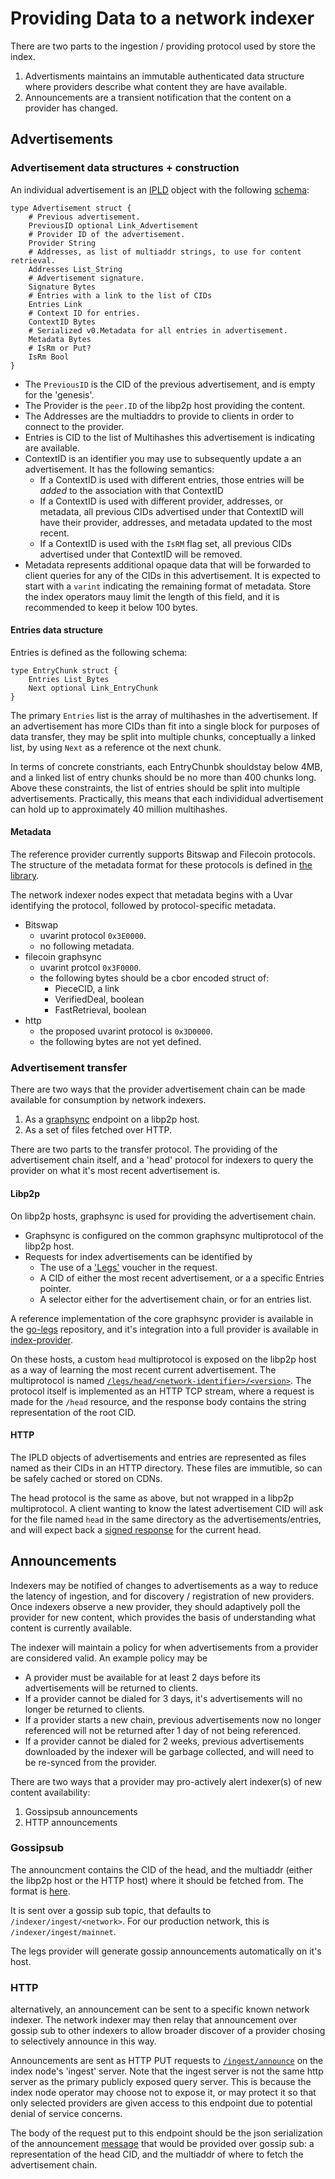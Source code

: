 # Providing Data to a network indexer

There are two parts to the ingestion / providing protocol used by store the index.

1. Advertisments maintains an immutable authenticated data structure where providers describe what content they are have available.
2. Announcements are a transient notification that the content on a provider has changed.

## Advertisements

### Advertisement data structures + construction

An individual advertisement is an [IPLD](https://ipld.io/docs/data-model/) object with the following [schema](https://github.com/filecoin-project/storetheindex/blob/main/api/v0/ingest/schema/schema.ipldsch):
```
type Advertisement struct {
	# Previous advertisement.
	PreviousID optional Link_Advertisement
	# Provider ID of the advertisement.
	Provider String
	# Addresses, as list of multiaddr strings, to use for content retrieval.
	Addresses List_String
	# Advertisement signature.
	Signature Bytes
	# Entries with a link to the list of CIDs
	Entries Link
	# Context ID for entries.
	ContextID Bytes
	# Serialized v0.Metadata for all entries in advertisement.
	Metadata Bytes
	# IsRm or Put?
	IsRm Bool
}
```

* The `PreviousID` is the CID of the previous advertisement, and is empty for the 'genesis'.
* The Provider is the `peer.ID` of the libp2p host providing the content.
* The Addresses are the multiaddrs to provide to clients in order to connect to the provider.
* Entries is CID to the list of Multihashes this advertisement is indicating are available.
* ContextID is an identifier you may use to subsequently update a an advertisement. It has the following semantics:
  * If a ContextID is used with different entries, those entries will be _added_ to the association with that ContextID
  * If a ContextID is used with different provider, addresses, or metadata, all previous CIDs advertised under that ContextID will have their provider, addresses, and metadata updated to the most recent.
  * If a ContextID is used with the `IsRM` flag set, all previous CIDs advertised under that ContextID will be removed.
* Metadata represents additional opaque data that will be forwarded to client queries for any of the CIDs in this advertisement. It is expected to start with a `varint` indicating the remaining format of metadata. Store the index operators mauy limit the length of this field, and it is recommended to keep it below 100 bytes.

#### Entries data structure

Entries is defined as the following schema:
```
type EntryChunk struct {
	Entries List_Bytes
	Next optional Link_EntryChunk
}
```

The primary `Entries` list is the array of multihashes in the advertisement.
If an advertisement has more CIDs than fit into a single block for purposes of data transfer, they may be split into multiple chunks, conceptually a linked list, by using `Next` as a reference ot the next chunk.

In terms of concrete constriants, each EntryChunbk shouldstay below 4MB,
and a linked list of entry chunks should be no more than 400 chunks long. Above these constraints, the list of entries should be split into multiple advertisements. Practically, this means that each individidual advertisement can hold up to approximately 40 million multihashes.

#### Metadata

The reference provider currently supports Bitswap and Filecoin protocols. The structure of the metadata format for these protocols is defined in [the library](https://github.com/filecoin-project/index-provider/tree/main/metadata).

The network indexer nodes expect that metadata begins with a Uvar identifying the protocol, followed by protocol-specific metadata.

* Bitswap
  * uvarint protocol `0x3E0000`.
  * no following metadata.
* filecoin graphsync
  * uvarint protcol `0x3F0000`.
  * the following bytes should be a cbor encoded struct of:
    * PieceCID, a link
	* VerifiedDeal, boolean
    * FastRetrieval, boolean
* http
  * the proposed uvarint protocol is `0x3D0000`.
  * the following bytes are not yet defined.

### Advertisement transfer

There are two ways that the provider advertisement chain can be made available for consumption by network indexers.

1. As a [graphsync](https://github.com/ipfs/go-graphsync) endpoint on a libp2p host.
2. As a set of files fetched over HTTP.

There are two parts to the transfer protocol. The providing of the advertisement chain itself, and a 'head' protocol for indexers to query the provider on what it's most recent advertisement is.

#### Libp2p

On libp2p hosts, graphsync is used for providing the advertisement chain.

* Graphsync is configured on the common graphsync multiprotocol of the libp2p host.
* Requests for index advertisements can be identified by
    * The use of a ['Legs'](https://github.com/filecoin-project/go-legs/blob/main/dtsync/voucher.go#L17-L24) voucher in the request.
    * A CID of either the most recent advertisement, or a a specific Entries pointer.
    * A selector either for the advertisement chain, or for an entries list.

A reference implementation of the core graphsync provider is available in the [go-legs](https://github.com/filecoin-project/go-legs) repository, and it's integration into a full provider is available in [index-provider](https://github.com/filecoin-project/index-provider).

On these hosts, a custom `head` multiprotocol is exposed on the libp2p host as a way of learning the most recent current advertisement.
The multiprotocol is named [`/legs/head/<network-identifier>/<version>`](https://github.com/filecoin-project/go-legs/blob/main/p2p/protocol/head/head.go#L40). The protocol itself is implemented as an HTTP TCP stream, where a request is made for the `/head` resource, and the response body contains the string representation of the root CID.

#### HTTP

The IPLD objects of advertisements and entries are represented as files named as their CIDs in an HTTP directory. These files are immutible, so can be safely cached or stored on CDNs.

The head protocol is the same as above, but not wrapped in a libp2p multiprotocol.
A client wanting to know the latest advertisement CID will ask for the file named `head` in the same directory as the advertisements/entries, and will expect back a [signed response](https://github.com/filecoin-project/go-legs/blob/de87e8542506a86af3fef2026e9eb9b954251b8b/httpsync/message.go#L60-L64) for the current head.

## Announcements

Indexers may be notified of changes to advertisements as a way to reduce the latency of ingestion, and for discovery / registration of new providers.
Once indexers observe a new provider, they should adaptively poll the provider for new content, which provides the basis of understanding what content is currently available.

The indexer will maintain a policy for when advertisements from a provider are considered valid. An example policy may be
* A provider must be available for at least 2 days before its advertisements will be returned to clients.
* If a provider cannot be dialed for 3 days, it's advertisements will no longer be returned to clients.
* If a provider starts a new chain, previous advertisements now no longer referenced will not be returned after 1 day of not being referenced.
* If a provider cannot be dialed for 2 weeks, previous advertisements downloaded by the indexer will be garbage collected, and will need to be re-synced from the provider.

There are two ways that a provider may pro-actively alert indexer(s) of new content availability:

1. Gossipsub announcements
2. HTTP announcements

### Gossipsub

The announcment contains the CID of the head, and the multiaddr (either the libp2p host or the HTTP host) where it should be fetched from. The format is [here](https://github.com/filecoin-project/go-legs/blob/main/dtsync/message.go#L15).

It is sent over a gossip sub topic, that defaults to `/indexer/ingest/<network>`. For our production network, this is `/indexer/ingest/mainnet`.


The legs provider will generate gossip announcements automatically on it's host.

### HTTP

alternatively, an announcement can be sent to a specific known network indexer.
The network indexer may then relay that announcement over gossip sub to other indexers to allow broader discover of a provider chosing to selectively announce in this way.

Announcements are sent as HTTP PUT requests to [`/ingest/announce`](https://github.com/filecoin-project/storetheindex/blob/main/server/ingest/http/server.go#L50) on the index node's 'ingest' server.
Note that the ingest server is not the same http server as the primary publicly exposed query server. This is because the index node operator may choose not to expose it, or may protect it so that only selected providers are given access to this endpoint due to potential denial of service concerns.

The body of the request put to this endpoint should be the json serialization of the announcement [message](https://github.com/filecoin-project/go-legs/blob/main/dtsync/message.go#L15) that would be provided over gossip sub: a representation of the head CID, and the multiaddr of where to fetch the advertisement chain.